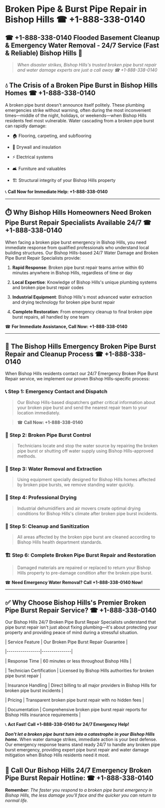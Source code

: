 # Broken Pipe & Burst Pipe Repair in Bishop Hills ☎ +1-888-338-0140  
## ☎ +1-888-338-0140 Flooded Basement Cleanup & Emergency Water Removal - 24/7 Service (Fast & Reliable) Bishop Hills 🚨  

> *When disaster strikes, Bishop Hills's trusted broken pipe burst repair and water damage experts are just a call away ☎ +1-888-338-0140*  

## 💧 The Crisis of a Broken Pipe Burst in Bishop Hills Homes ☎ +1-888-338-0140  

A broken pipe burst doesn't announce itself politely. These plumbing emergencies strike without warning, often during the most inconvenient times—middle of the night, holidays, or weekends—when Bishop Hills residents feel most vulnerable. Water cascading from a broken pipe burst can rapidly damage:  

* 🏠 Flooring, carpeting, and subflooring  
* 🧱 Drywall and insulation  
* ⚡ Electrical systems  
* 🛋️ Furniture and valuables  
* 🏗️ Structural integrity of your Bishop Hills property  

📞 **Call Now for Immediate Help: +1-888-338-0140**  

---  

## ⏱️ Why Bishop Hills Homeowners Need Broken Pipe Burst Repair Specialists Available 24/7 ☎ +1-888-338-0140  

When facing a broken pipe burst emergency in Bishop Hills, you need immediate response from qualified professionals who understand local building structures. Our Bishop Hills-based 24/7 Water Damage and Broken Pipe Burst Repair Specialists provide:  

1. **Rapid Response**: Broken pipe burst repair teams arrive within 60 minutes anywhere in Bishop Hills, regardless of time or day  
2. **Local Expertise**: Knowledge of Bishop Hills's unique plumbing systems and broken pipe burst repair codes  
3. **Industrial Equipment**: Bishop Hills's most advanced water extraction and drying technology for broken pipe burst repair  
4. **Complete Restoration**: From emergency cleanup to final broken pipe burst repairs, all handled by one team  

☎ **For Immediate Assistance, Call Now: +1-888-338-0140**  

---  

## 🔧 The Bishop Hills Emergency Broken Pipe Burst Repair and Cleanup Process ☎ +1-888-338-0140  

When Bishop Hills residents contact our 24/7 Emergency Broken Pipe Burst Repair service, we implement our proven Bishop Hills-specific process:  

### 📞 Step 1: Emergency Contact and Dispatch  
> Our Bishop Hills-based dispatchers gather critical information about your broken pipe burst and send the nearest repair team to your location immediately.  
> ☎ **Call Now: +1-888-338-0140**  

### 🚿 Step 2: Broken Pipe Burst Control  
> Technicians locate and stop the water source by repairing the broken pipe burst or shutting off water supply using Bishop Hills-approved methods.  

### 🌊 Step 3: Water Removal and Extraction  
> Using equipment specially designed for Bishop Hills homes affected by broken pipe bursts, we remove standing water quickly.  

### 💨 Step 4: Professional Drying  
> Industrial dehumidifiers and air movers create optimal drying conditions for Bishop Hills's climate after broken pipe burst incidents.  

### 🧼 Step 5: Cleanup and Sanitization  
> All areas affected by the broken pipe burst are cleaned according to Bishop Hills health department standards.  

### 🏗️ Step 6: Complete Broken Pipe Burst Repair and Restoration  
> Damaged materials are repaired or replaced to return your Bishop Hills property to pre-damage condition after the broken pipe burst.  

☎ **Need Emergency Water Removal? Call +1-888-338-0140 Now!**  

---  

## ✅ Why Choose Bishop Hills's Premier Broken Pipe Burst Repair Service? ☎ +1-888-338-0140  

Our Bishop Hills 24/7 Broken Pipe Burst Repair Specialists understand that pipe burst repair isn't just about fixing plumbing—it's about protecting your property and providing peace of mind during a stressful situation.  

| Service Feature | Our Broken Pipe Burst Repair Guarantee |  
|-----------------|---------------|  
| Response Time | 60 minutes or less throughout Bishop Hills |  
| Technician Certification | Licensed by Bishop Hills authorities for broken pipe burst repair |  
| Insurance Handling | Direct billing to all major providers in Bishop Hills for broken pipe burst incidents |  
| Pricing | Transparent broken pipe burst repair with no hidden fees |  
| Documentation | Comprehensive broken pipe burst repair reports for Bishop Hills insurance requirements |  

📞 **Act Fast! Call +1-888-338-0140 for 24/7 Emergency Help!**  

***Don't let a broken pipe burst turn into a catastrophe in your Bishop Hills home.*** When water damage strikes, immediate action is your best defense. Our emergency response teams stand ready 24/7 to handle any broken pipe burst emergency, providing expert pipe burst repair and water damage mitigation when Bishop Hills residents need it most.  

## 📱 Call Our Bishop Hills 24/7 Emergency Broken Pipe Burst Repair Hotline: ☎ +1-888-338-0140  

**Remember**: *The faster you respond to a broken pipe burst emergency in Bishop Hills, the less damage you'll face and the quicker you can return to normal life.*